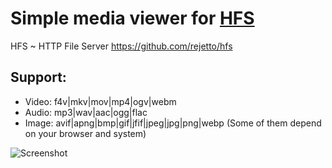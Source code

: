 # **Simple media viewer for [HFS](https://github.com/rejetto/hfs)**

HFS ~ HTTP File Server https://github.com/rejetto/hfs

## Support:
- Video: f4v|mkv|mov|mp4|ogv|webm
- Audio: mp3|wav|aac|ogg|flac
- Image: avif|apng|bmp|gif|jfif|jpeg|jpg|png|webp
(Some of them depend on your browser and system)

![Screenshot](https://user-images.githubusercontent.com/61214736/239661510-adc1b14b-1be0-4965-b6cf-f96cb234e457.jpg)
